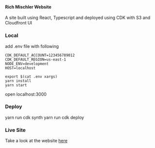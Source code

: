 #### Rich Mischler Website
A site built using React, Typescript and deployed using CDK with S3 and Cloudfront UI

### Local
add .env file with following

```dotenv
CDK_DEFAULT_ACCOUNT=123456789012
CDK_DEFAULT_REGION=us-east-1
NODE_ENV=development
HOST=localhost
```
```shell
export $(cat .env xargs)
yarn install
yarn start
```

open localhost:3000

### Deploy
yarn run cdk synth
yarn run cdk deploy

### Live Site
Take a look at the website [here](https://richmischler.com)
